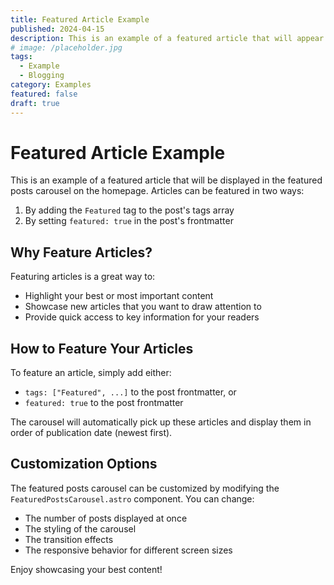 ```yaml
---
title: Featured Article Example
published: 2024-04-15
description: This is an example of a featured article that will appear in the carousel on the homepage.
# image: /placeholder.jpg
tags:
  - Example
  - Blogging
category: Examples
featured: false
draft: true
---
```


# Featured Article Example

This is an example of a featured article that will be displayed in the featured posts carousel on the homepage. Articles can be featured in two ways:

1. By adding the `Featured` tag to the post's tags array
2. By setting `featured: true` in the post's frontmatter

## Why Feature Articles?

Featuring articles is a great way to:

- Highlight your best or most important content
- Showcase new articles that you want to draw attention to
- Provide quick access to key information for your readers

## How to Feature Your Articles

To feature an article, simply add either:

- `tags: ["Featured", ...]` to the post frontmatter, or
- `featured: true` to the post frontmatter

The carousel will automatically pick up these articles and display them in order of publication date (newest first).

## Customization Options

The featured posts carousel can be customized by modifying the `FeaturedPostsCarousel.astro` component. You can change:

- The number of posts displayed at once
- The styling of the carousel
- The transition effects
- The responsive behavior for different screen sizes

Enjoy showcasing your best content!